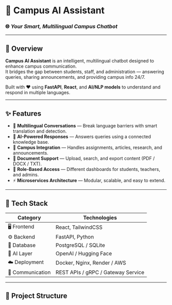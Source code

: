 # 🤖 Campus AI Assistant

### 🌐 *Your Smart, Multilingual Campus Chatbot*

---

## 🚀 Overview

**Campus AI Assistant** is an intelligent, multilingual chatbot designed to enhance campus communication.  
It bridges the gap between students, staff, and administration — answering queries, sharing announcements, and providing campus info 24/7.

Built with ❤️ using **FastAPI**, **React**, and **AI/NLP models** to understand and respond in multiple languages.

---

## ✨ Features

- 💬 **Multilingual Conversations** — Break language barriers with smart translation and detection.
- 🧠 **AI-Powered Responses** — Answers queries using a connected knowledge base.
- 🏫 **Campus Integration** — Handles assignments, articles, research, and announcements.
- 📄 **Document Support** — Upload, search, and export content (PDF / DOCX / TXT).
- 🔐 **Role-Based Access** — Different dashboards for students, teachers, and admins.
- ⚡ **Microservices Architecture** — Modular, scalable, and easy to extend.

---

## 🧩 Tech Stack

| Category | Technologies |
|-----------|---------------|
| 🖥️ Frontend | React, TailwindCSS |
| ⚙️ Backend | FastAPI, Python |
| 💾 Database | PostgreSQL / SQLite |
| 🤖 AI Layer | OpenAI / Hugging Face |
| ☁️ Deployment | Docker, Nginx, Render / AWS |
| 🔄 Communication | REST APIs / gRPC / Gateway Service |

---

## 🧱 Project Structure


